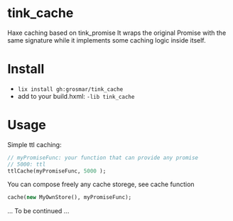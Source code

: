 # tink_cache
Haxe caching based on tink_promise
It wraps the original Promise with the same signature while it implements some caching logic inside itself.

# Install
- `lix install gh:grosmar/tink_cache`
- add to your build.hxml: `-lib tink_cache`

# Usage
Simple ttl caching:
```haxe
// myPromiseFunc: your function that can provide any promise
// 5000: ttl
ttlCache(myPromiseFunc, 5000 );
```

You can compose freely any cache storege, see cache function
```haxe
cache(new MyOwnStore(), myPromiseFunc);
```
... To be continued ...